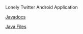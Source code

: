 Lonely Twitter Android Application


[Javadocs](http://ismailmare.github.io)



[Java Files](https://github.com/ismailmare/lonelyTwitter/tree/master/app/src/main/java/ca/ualberta/cs/lonelytwitter)

